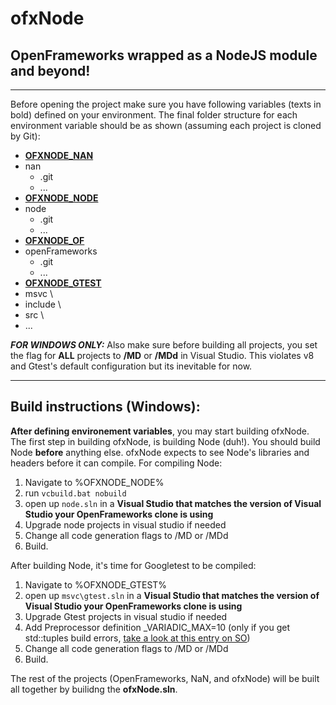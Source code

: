 ofxNode
=======

OpenFrameworks wrapped as a NodeJS module and beyond!
-----------------------------------------------------


----------


Before opening the project make sure you have following variables (texts in bold) defined on your environment. The final folder structure for each environment variable should be as shown (assuming each project is cloned by Git):

 - **[OFXNODE_NAN][1]**
  - nan
     - .git
     - ...
 - **[OFXNODE_NODE][2]**
  - node
     - .git
     - ...
 - **[OFXNODE_OF][3]**
  - openFrameworks
     - .git
     - ...
 - **[OFXNODE_GTEST][4]**
  - msvc \
  - include \
  - src \
  - ...

***FOR WINDOWS ONLY:*** Also make sure before building all projects, you set the flag for **ALL** projects to **/MD** or **/MDd** in Visual Studio. This violates v8 and Gtest's default configuration but its inevitable for now.


----------

Build instructions (Windows):
-----------------------------
**After defining environement variables**, you may start building ofxNode. The first step in building ofxNode, is building Node (duh!). You should build Node **before** anything else. ofxNode expects to see Node's libraries and headers before it can compile. For compiling Node:

 1. Navigate to %OFXNODE_NODE%
 2. run `vcbuild.bat nobuild`
 3. open up `node.sln` in a **Visual Studio that matches the version of Visual Studio your OpenFrameworks clone is using**
 4. Upgrade node projects in visual studio if needed
 5. Change all code generation flags to /MD or /MDd
 6. Build.

After building Node, it's time for Googletest to be compiled:

 1. Navigate to %OFXNODE_GTEST%
 2. open up `msvc\gtest.sln` in a **Visual Studio that matches the version of Visual Studio your OpenFrameworks clone is using**
 3. Upgrade Gtest projects in visual studio if needed
 4. Add Preprocessor definition _VARIADIC_MAX=10 (only if you get std::tuples build errors, [take a look at this entry on SO][5])
 5. Change all code generation flags to /MD or /MDd
 6. Build.

The rest of the projects (OpenFrameworks, NaN, and ofxNode) will be built all together by builidng the **ofxNode.sln**.


  [1]: https://github.com/rvagg/nan
  [2]: https://github.com/joyent/node
  [3]: https://github.com/openframeworks/openFrameworks
  [4]: https://code.google.com/p/googletest/
  [5]: http://stackoverflow.com/a/8274747/1055628